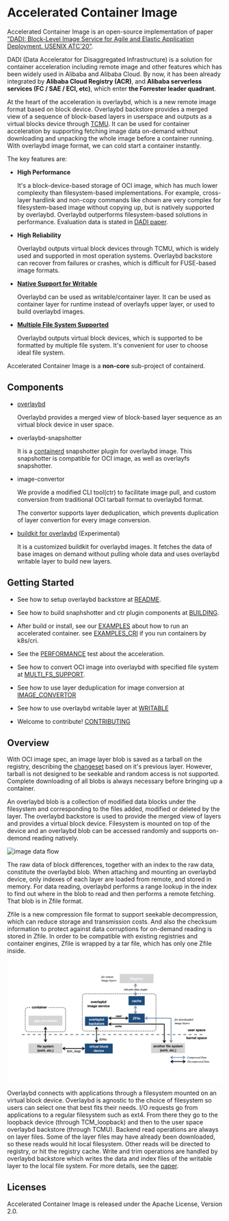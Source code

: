 # Accelerated Container Image

Accelerated Container Image is an open-source implementation of paper ["DADI: Block-Level Image Service for Agile and Elastic Application Deployment. USENIX ATC'20"](https://www.usenix.org/conference/atc20/presentation/li-huiba).

DADI (Data Accelerator for Disaggregated Infrastructure) is a solution for container acceleration including remote image and other features which has been widely used in Alibaba and Alibaba Cloud. By now, it has been already integrated by **Alibaba Cloud Registry (ACR)**, and **Alibaba serverless services (FC / SAE / ECI, etc)**, which enter **the Forrester leader quadrant**.

At the heart of the acceleration is overlaybd, which is a new remote image format based on block device. Overlaybd backstore provides a merged view of a sequence of block-based layers in userspace and outputs as a virtual blocks device through [TCMU](https://www.kernel.org/doc/Documentation/target/tcmu-design.txt).
It can be used for container acceleration by supporting fetching image data on-demand without downloading and unpacking the whole image before a container running. With overlaybd image format, we can cold start a container instantly.

The key features are:

* **High Performance**

    It's a block-device-based storage of OCI image, which has much lower complexity than filesystem-based implementations. For example, cross-layer hardlink and non-copy commands like chown are very complex for filesystem-based image without copying up, but is natively supported by overlaybd. Overlaybd outperforms filesystem-based solutions in performance. Evaluation data is stated in [DADI paper](https://www.usenix.org/conference/atc20/presentation/li-huiba).

* **High Reliability**

    Overlaybd outputs virtual block devices through TCMU, which is widely used and supported in most operation systems. Overlaybd backstore can recover from failures or crashes, which is difficult for FUSE-based image formats.

* **[Native Support for Writable](docs/WRITABLE.md)**

    Overlaybd can be used as writable/container layer. It can be used as container layer for runtime instead of overlayfs upper layer, or used to build overlaybd images.

* **[Multiple File System Supported](docs/MULTI_FS_SUPPORT.md)**

    Overlaybd outputs virtual block devices, which is supported to be formatted by multiple file system. It's convenient for user to choose ideal file system.


Accelerated Container Image is a __non-core__ sub-project of containerd.

## Components

* [overlaybd](https://github.com/containerd/overlaybd)

    Overlaybd provides a merged view of block-based layer sequence as an virtual block device in user space.

* overlaybd-snapshotter

    It is a [containerd](https://containerd.io/) snapshotter plugin for overlaybd image. This snapshotter is compatible for OCI image, as well as overlayfs snapshotter.

* image-convertor

    We provide a modified CLI tool(ctr) to facilitate image pull, and custom conversion from traditional OCI tarball format to overlaybd format.

    The convertor supports layer deduplication, which prevents duplication of layer convertion for every image conversion.

* [buildkit for overlaybd](https://github.com/data-accelerator/buildkit) (Experimental)

    It is a customized buildkit for overlaybd images. It fetches the data of base images on demand without pulling whole data and uses overlaybd writable layer to build new layers.

## Getting Started

* See how to setup overlaybd backstore at [README](https://github.com/containerd/overlaybd).

* See how to build snaphshotter and ctr plugin components at [BUILDING](docs/BUILDING.md).

* After build or install, see our [EXAMPLES](docs/EXAMPLES.md) about how to run an accelerated container. see [EXAMPLES_CRI](docs/EXAMPLES_CRI.md) if you run containers by k8s/cri.

* See the [PERFORMANCE](docs/PERFORMANCE.md) test about the acceleration.

* See how to convert OCI image into overlaybd with specified file system at [MULTI_FS_SUPPORT](docs/MULTI_FS_SUPPORT.md).

* See how to use layer deduplication for image conversion at [IMAGE_CONVERTOR](docs/IMAGE_CONVERTOR.md)

* See how to use overlaybd writable layer at [WRITABLE](docs/WRITABLE.md)

* Welcome to contribute! [CONTRIBUTING](docs/CONTRIBUTING.md)

## Overview

With OCI image spec, an image layer blob is saved as a tarball on the registry, describing the [changeset](https://github.com/opencontainers/image-spec/blob/v1.0.1/layer.md#change-types) based on it's previous layer. However, tarball is not designed to be seekable and random access is not supported. Complete downloading of all blobs is always necessary before bringing up a container.

An overlaybd blob is a collection of modified data blocks under the filesystem and corresponding to the files added, modified or deleted by the layer. The overlaybd backstore is used to provide the merged view of layers and provides a virtual block device. Filesystem is mounted on top of the device and an overlaybd blob can be accessed randomly and supports on-demond reading natively.

![image data flow](docs/images/image-flow.jpg "image data flow")

The raw data of block differences, together with an index to the raw data, constitute the overlaybd blob. When attaching and mounting an overlaybd device, only indexes of each layer are loaded from remote, and stored in memory. For data reading, overlaybd performs a range lookup in the index to find out where in the blob to read and then performs a remote fetching. That blob is in Zfile format.

Zfile is a new compression file format to support seekable decompression, which can reduce storage and transmission costs. And also the checksum information to protect against data corruptions for on-demand reading is stored in Zfile. In order to be compatible with existing registries and container engines, Zfile is wrapped by a tar file, which has only one Zfile inside.

![io-path](docs/images/io-path.png "io-path")

Overlaybd connects with applications through a filesystem mounted on an virtual block device. Overlaybd is agnostic to the choice of filesystem so users can select one that best fits their needs. I/O requests go from applications to a regular filesystem such as ext4. From there they go to the loopback device (through TCM_loopback) and then to the user space overlaybd backstore (through TCMU). Backend read operations are always on layer files. Some of the layer files may have already been downloaded, so these reads would hit local filesystem. Other reads will be directed to registry, or hit the registry cache. Write and trim operations are handled by overlaybd backstore which writes the data and index files of the writable layer to the local file system. For more details, see the [paper](https://www.usenix.org/conference/atc20/presentation/li-huiba).

## Licenses

Accelerated Container Image is released under the Apache License, Version 2.0.
